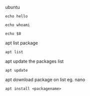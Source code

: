 ubuntu
```
echo hello
```

```
echo whoami
```

```
echo $0
```
apt list package
```
apt list
```
apt update the packages list
```
apt update
```
apt download package on list eg. nano
```
apt install <packagename>
```
